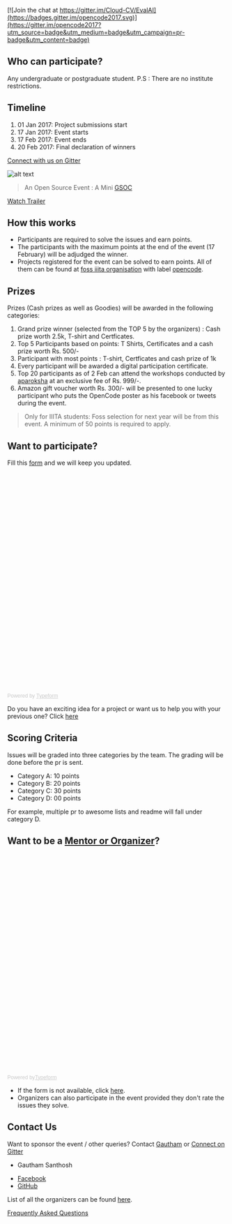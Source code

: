


[![Join the chat at https://gitter.im/Cloud-CV/EvalAI](https://badges.gitter.im/opencode2017.svg)](https://gitter.im/opencode2017?utm_source=badge&utm_medium=badge&utm_campaign=pr-badge&utm_content=badge)


Who can participate?
----
Any undergraduate or postgraduate student.
P.S : There are no institute restrictions.

Timeline
--------
1. 01 Jan 2017: Project submissions start
2. 17 Jan 2017: Event starts
3. 17 Feb 2017: Event ends
4. 20 Feb 2017: Final declaration of winners


[Connect with us on Gitter](https://gitter.im/opencode2017)


![alt text](Logo.png)

> An Open Source Event : A Mini [GSOC](https://en.wikipedia.org/wiki/Google_Summer_of_Code)

<!-- ![alt text](https://fossiiita.github.io/opencode/Poster.jpg) -->

[Watch Trailer](https://www.youtube.com/watch?v=qkt9vMKYHAM&feature=youtu.be)

How this works
-----------

* Participants are required to solve the issues and earn points.
* The participants with the maximum points at the end of the event (17 February) will be adjudged the winner. 
* Projects registered for the event can be solved to earn points. All of them can be found at [foss iiita organisation](https://github.com/fossiiita) with label [opencode](https://github.com/search?l=&q=label%3Aopencode&ref=advsearch&type=Issues&utf8=%E2%9C%93).


Prizes
------
Prizes (Cash prizes as well as Goodies) will be awarded in the following categories:

1. Grand prize winner (selected from the TOP 5 by the organizers) : Cash prize worth 2.5k, T-shirt and Certficates.
2. Top 5 Participants based on points: T Shirts, Certificates and a cash prize worth Rs. 500/-
3. Participant with most points : T-shirt, Certficates and cash prize of 1k
4. Every participant will be awarded a digital participation certificate.
5. Top 20 participants as of 2 Feb can attend the workshops conducted by [aparoksha](https://aparoksha.iiita.ac.in/) at an exclusive fee of Rs. 999/-.
6. Amazon gift voucher worth Rs. 300/- will be presented to one lucky participant who puts the OpenCode poster as his facebook or tweets during the event. 

> Only for IIITA students: Foss selection for next year will be from this event. A minimum of 50 points is required to apply.

Want to participate?
-----------------

Fill this [form](https://goo.gl/JlltzF) and we will keep you updated.

<!-- Change the width and height values to suit you best -->
<div class="typeform-widget" data-url="https://kaustubhshams.typeform.com/to/nDUY6H" data-text="OpenCode" style="width:100%;height:500px;"></div>
<script>(function(){var qs,js,q,s,d=document,gi=d.getElementById,ce=d.createElement,gt=d.getElementsByTagName,id='typef_orm',b='https://s3-eu-west-1.amazonaws.com/share.typeform.com/';if(!gi.call(d,id)){js=ce.call(d,'script');js.id=id;js.src=b+'widget.js';q=gt.call(d,'script')[0];q.parentNode.insertBefore(js,q)}})()</script>
<div style="font-family: Sans-Serif;font-size: 12px;color: #999;opacity: 0.5; padding-top: 5px;">Powered by <a href="https://www.typeform.com/examples/?utm_campaign=vq7M6d&amp;utm_source=typeform.com-6014802-Basic&amp;utm_medium=typeform&amp;utm_content=typeform-embedded-poweredbytypeform&amp;utm_term=EN" style="color: #999" target="_blank">Typeform</a></div>



Do you have an exciting idea for a project or want us to help you with your previous one? 
 Click [here](https://fossiiita.github.io/opencode/projects)


Scoring Criteria
----------------------

Issues will be graded into three categories by the team.
The grading will be done before the pr is sent.

* Category A: 10 points
* Category B: 20 points
* Category C: 30 points
* Category D: 00 points

For example, multiple pr to awesome lists and readme will fall under category D.

Want to be a [Mentor or Organizer](https://fossiiita.github.io/opencode/organisers)?
------
<!-- Change the width and height values to suit you best -->
<div class="typeform-widget" data-url="https://himanshub16.typeform.com/to/vq7M6d" data-text="OpenCode" style="width:100%;height:500px;"></div>
<script>(function(){var qs,js,q,s,d=document,gi=d.getElementById,ce=d.createElement,gt=d.getElementsByTagName,id='typef_orm',b='https://s3-eu-west-1.amazonaws.com/share.typeform.com/';if(!gi.call(d,id)){js=ce.call(d,'script');js.id=id;js.src=b+'widget.js';q=gt.call(d,'script')[0];q.parentNode.insertBefore(js,q)}})()</script>
<div style="font-family: Sans-Serif;font-size: 12px;color: #999;opacity: 0.5; padding-top: 5px;">Powered by<a href="https://www.typeform.com/examples/?utm_campaign=vq7M6d&amp;utm_source=typeform.com-6014802-Basic&amp;utm_medium=typeform&amp;utm_content=typeform-embedded-poweredbytypeform&amp;utm_term=EN" style="color: #999" target="_blank">Typeform</a></div>

* If the form is not available, click [here](https://goo.gl/gmnQb8).
* Organizers can also participate in the event provided they don't rate the issues they solve.


Contact Us
---------------------------
Want to sponsor the event / other queries?
Contact [Gautham](https://facebook.com/gauthamzz) or [Connect on Gitter](https://gitter.im/opencode2017)

- Gautham Santhosh
 * [Facebook](https://facebook.com/gauthamzz)
 * [GitHub](https://github.com/gauthamzz)

List of all the organizers can be found [here](https://fossiiita.github.io/opencode/organisers).

[Frequently Asked Questions](https://fossiiita.github.io/opencode/faq)
